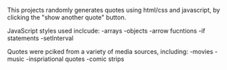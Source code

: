 This projects randomly generates quotes using html/css and javascript, by clicking the "show another quote" button.

JavaScript styles used inclcude:
-arrays
-objects
-arrow fucntions
-if statements
-setInterval

Quotes were pciked from a variety of media sources, including:
-movies
-music
-inspriational quotes
-comic strips